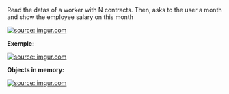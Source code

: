 Read the datas of a worker with N contracts. Then, asks to the user a month and show the employee salary on this month

<a href="https://imgur.com/d7k8AZX"><img src="https://i.imgur.com/d7k8AZX.png" title="source: imgur.com" /></a>

**Exemple:**

<a href="https://imgur.com/evuV7jx"><img src="https://i.imgur.com/evuV7jx.png" title="source: imgur.com" /></a>

**Objects in memory:**

<a href="https://imgur.com/7pg44HG"><img src="https://i.imgur.com/7pg44HG.png" title="source: imgur.com" /></a>
